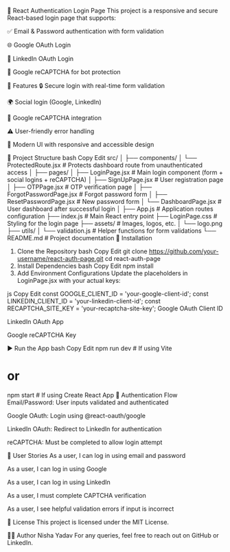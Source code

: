 
🔐 React Authentication Login Page
This project is a responsive and secure React-based login page that supports:

✅ Email & Password authentication with form validation

🌐 Google OAuth Login

🔗 LinkedIn OAuth Login

🤖 Google reCAPTCHA for bot protection

🚀 Features
🔒 Secure login with real-time form validation

🌍 Social login (Google, LinkedIn)

🤖 Google reCAPTCHA integration

⚠️ User-friendly error handling

💅 Modern UI with responsive and accessible design

📂 Project Structure
bash
Copy
Edit
src/
│
├── components/
│   └── ProtectedRoute.jsx        # Protects dashboard route from unauthenticated access
│
├── pages/
│   ├── LoginPage.jsx             # Main login component (form + social logins + reCAPTCHA)
│   ├── SignUpPage.jsx            # User registration page
│   ├── OTPPage.jsx               # OTP verification page
│   ├── ForgotPasswordPage.jsx   # Forgot password form
│   ├── ResetPasswordPage.jsx    # New password form
│   └── DashboardPage.jsx        # User dashboard after successful login
│
├── App.js                        # Application routes configuration
├── index.js                      # Main React entry point
├── LoginPage.css                 # Styling for the login page
├── assets/                       # Images, logos, etc.
│   └── logo.png
├── utils/
│   └── validation.js             # Helper functions for form validations
└── README.md                     # Project documentation
🔧 Installation
1. Clone the Repository
bash
Copy
Edit
git clone https://github.com/your-username/react-auth-page.git
cd react-auth-page
2. Install Dependencies
bash
Copy
Edit
npm install
3. Add Environment Configurations
Update the placeholders in LoginPage.jsx with your actual keys:

js
Copy
Edit
const GOOGLE_CLIENT_ID = 'your-google-client-id';
const LINKEDIN_CLIENT_ID = 'your-linkedin-client-id';
const RECAPTCHA_SITE_KEY = 'your-recaptcha-site-key';
Google OAuth Client ID

LinkedIn OAuth App

Google reCAPTCHA Key

▶️ Run the App
bash
Copy
Edit
npm run dev     # If using Vite
# or
npm start       # If using Create React App
🔐 Authentication Flow
Email/Password: User inputs validated and authenticated

Google OAuth: Login using @react-oauth/google

LinkedIn OAuth: Redirect to LinkedIn for authentication

reCAPTCHA: Must be completed to allow login attempt

📘 User Stories
As a user, I can log in using email and password

As a user, I can log in using Google

As a user, I can log in using LinkedIn

As a user, I must complete CAPTCHA verification

As a user, I see helpful validation errors if input is incorrect

📄 License
This project is licensed under the MIT License.

🙋‍♀️ Author
Nisha Yadav
For any queries, feel free to reach out on GitHub or LinkedIn.
